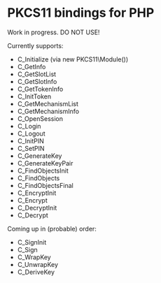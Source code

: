 # PKCS11 bindings for PHP

Work in progress. DO NOT USE!

Currently supports:

* C_Initialize (via new PKCS11\Module())
* C_GetInfo
* C_GetSlotList
* C_GetSlotInfo
* C_GetTokenInfo
* C_InitToken
* C_GetMechanismList
* C_GetMechanismInfo
* C_OpenSession
* C_Login
* C_Logout
* C_InitPIN
* C_SetPIN
* C_GenerateKey
* C_GenerateKeyPair
* C_FindObjectsInit
* C_FindObjects
* C_FindObjectsFinal
* C_EncryptInit
* C_Encrypt
* C_DecryptInit
* C_Decrypt

Coming up in (probable) order:
* C_SignInit
* C_Sign
* C_WrapKey
* C_UnwrapKey
* C_DeriveKey
